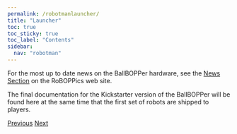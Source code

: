 ```yaml
---
permalink: /robotmanlauncher/
title: "Launcher"
toc: true
toc_sticky: true
toc_label: "Contents"
sidebar:
  nav: "robotman"
---
```

For the most up to date news on the BallBOPPer hardware, see the <a href="https://roboppics.com/blogs/news">News Section</a> on the RoBOPPics web site.

The final documentation for the Kickstarter version of the BallBOPPer will be found here at the same time that the first set of robots are shipped to players.

  <nav class="pagination">
      <a href="/BallBOPPer/robotmanintro/" class="pagination--pager" title="Robot Manual">Previous</a>
       <a href="/BallBOPPer/robotmanrover/" class="pagination--pager" title="Rover">Next</a>
  </nav>
